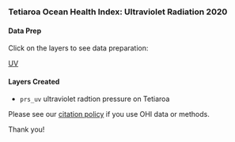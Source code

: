 ### Tetiaroa Ocean Health Index: Ultraviolet Radiation 2020

#### Data Prep

Click on the layers to see data preparation:

[UV](https://ohi-4site.github.io/tet-prep/prep/pressures/uv/v2020/uv_pressure_layer.html)

#### Layers Created

- `prs_uv` ultraviolet radtion pressure on Tetiaroa

Please see our [citation policy](https://ohi-science.org/citation-policy/) if you use OHI data or methods.

Thank you!